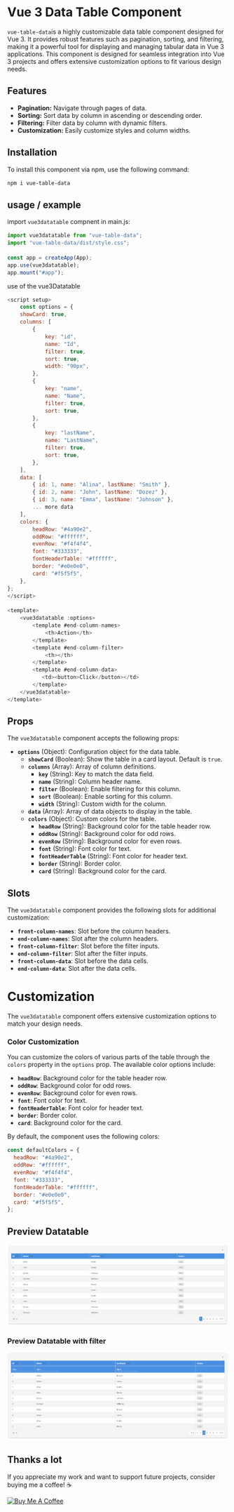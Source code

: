 # Vue 3 Data Table Component

`vue-table-data`is a highly customizable data table component designed for Vue 3. It provides robust features such as pagination, sorting, and filtering, making it a powerful tool for displaying and managing tabular data in Vue 3 applications. This component is designed for seamless integration into Vue 3 projects and offers extensive customization options to fit various design needs.

## Features

- **Pagination:** Navigate through pages of data.
- **Sorting:** Sort data by column in ascending or descending order.
- **Filtering:** Filter data by column with dynamic filters.
- **Customization:** Easily customize styles and column widths.

## Installation

To install this component via npm, use the following command:

```bash
npm i vue-table-data
```
## usage / example

import `vue3datatable` compnent in main.js:

```javascript
import vue3datatable from "vue-table-data";
import "vue-table-data/dist/style.css";

const app = createApp(App);
app.use(vue3datatable);
app.mount("#app");

```

use of the vue3Datatable

```javascript
<script setup>
    const options = {
    showCard: true,
    columns: [
        {
            key: "id",
            name: "Id",
            filter: true,
            sort: true,
            width: "90px",
        },
        {
            key: "name",
            name: "Name",
            filter: true,
            sort: true,
        },
        {
            key: "lastName",
            name: "LastName",
            filter: true,
            sort: true,
        },
    ],
    data: [
        { id: 1, name: "Alina", lastName: "Smith" },
        { id: 2, name: "John", lastName: "Dozez" },
        { id: 3, name: "Emma", lastName: "Johnson" },
        ... more data
    ],
    colors: {
        headRow: "#4a90e2",
        oddRow: "#ffffff",
        evenRow: "#f4f4f4",
        font: "#333333",
        fontHeaderTable: "#ffffff",
        border: "#e0e0e0",
        card: "#f5f5f5",
    },
};
</script>

<template>
    <vue3datatable :options>
        <template #end-column-names>
            <th>Action</th>
        </template>
        <template #end-column-filter>
            <th></th>
        </template>
        <template #end-column-data>
           <td><button>Click</button></td>
        </template>
    </vue3datatable>
</template>

``` 

## Props

The `vue3datatable` component accepts the following props:

- **`options`** (Object): Configuration object for the data table.
    - **`showCard`** (Boolean): Show the table in a card layout. Default is `true`.
    - **`columns`** (Array): Array of column definitions.
        - **`key`** (String): Key to match the data field.
        - **`name`** (String): Column header name.
        - **`filter`** (Boolean): Enable filtering for this column.
        - **`sort`** (Boolean): Enable sorting for this column.
        - **`width`** (String): Custom width for the column.
    - **`data`** (Array): Array of data objects to display in the table.
    - **`colors`** (Object): Custom colors for the table.
        - **`headRow`** (String): Background color for the table header row.
        - **`oddRow`** (String): Background color for odd rows.
        - **`evenRow`** (String): Background color for even rows.
        - **`font`** (String): Font color for text.
        - **`fontHeaderTable`** (String): Font color for header text.
        - **`border`** (String): Border color.
        - **`card`** (String): Background color for the card.

## Slots

The `vue3datatable` component provides the following slots for additional customization:

- **`front-column-names`**: Slot before the column headers.
- **`end-column-names`**: Slot after the column headers.
- **`front-column-filter`**: Slot before the filter inputs.
- **`end-column-filter`**: Slot after the filter inputs.
- **`front-column-data`**: Slot before the data cells.
- **`end-column-data`**: Slot after the data cells.


# Customization

The `vue3datatable` component offers extensive customization options to match your design needs.

### Color Customization

You can customize the colors of various parts of the table through the `colors` property in the `options` prop. The available color options include:

- **`headRow`**: Background color for the table header row.
- **`oddRow`**: Background color for odd rows.
- **`evenRow`**: Background color for even rows.
- **`font`**: Font color for text.
- **`fontHeaderTable`**: Font color for header text.
- **`border`**: Border color.
- **`card`**: Background color for the card.

By default, the component uses the following colors:

```javascript
const defaultColors = {
  headRow: "#4a90e2",
  oddRow: "#ffffff",
  evenRow: "#f4f4f4",
  font: "#333333",
  fontHeaderTable: "#ffffff",
  border: "#e0e0e0",
  card: "#f5f5f5",
};
```

## Preview Datatable

![App Screenshot](https://raw.githubusercontent.com/ylberz/vue-datatable/main/public/preview.png)

### Preview Datatable with filter
![App Screenshot](https://raw.githubusercontent.com/ylberz/vue-datatable/main/public/preview-filter.png)


## Thanks a lot

If you appreciate my work and want to support future projects, consider buying me a coffee! ☕️

<a href="https://buymeacoffee.com/ylberzeqiri" target="_blank">
<img src="https://cdn.buymeacoffee.com/buttons/default-orange.png" alt="Buy Me A Coffee" height="41" width="174">
</a>